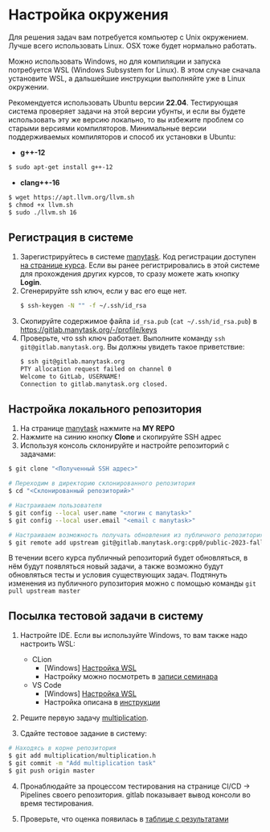 [manytask]: https://cpp0.manytask.org/
[на странице курса]: https://lk.yandexdataschool.ru/courses/2023-autumn/7.1176-obuchenie-iazyku-cpp-chast-1/
[таблице с результатами]: https://docs.google.com/spreadsheets/d/117-Ez41ShPmFsLHcJOdMNvaSCM5ejv932tXefCc4WXI

# Настройка окружения

Для решения задач вам потребуется компьютер с Unix окружением. Лучше всего использовать Linux.
OSX тоже будет нормально работать.

Можно использовать Windows, но для компиляции и запуска потребуется WSL (Windows Subsystem for Linux). В этом случае сначала установите WSL, а дальшейшие инструкции выполняйте уже в Linux окружении.

Рекомендуется использовать Ubuntu версии **22.04**. Тестирующая система проверяет задачи на этой
версии убунты, и если вы будете использовать эту же версию локально, то вы избежите
проблем со старыми версиями компиляторов.
Минимальные версии поддерживаемых компиляторов и способ их установки в Ubuntu:

- **g++-12**
```bash
$ sudo apt-get install g++-12
```
- **clang++-16**
```bash
$ wget https://apt.llvm.org/llvm.sh
$ chmod +x llvm.sh
$ sudo ./llvm.sh 16
```

## Регистрация в системе

1. Зарегистрируйтесь в системе [manytask]. Код регистрации доступен [на странице курса]. Если вы ранее регистрировались в этой системе для прохождения других курсов, то сразу можете жать кнопку **Login**.
2. Сгенерируйте ssh ключ, если у вас его еще нет.
   ```bash
   $ ssh-keygen -N "" -f ~/.ssh/id_rsa
   ```
3. Скопируйте содержимое файла `id_rsa.pub` (`cat ~/.ssh/id_rsa.pub`) в https://gitlab.manytask.org/-/profile/keys
4. Проверьте, что ssh ключ работает. Выполните команду `ssh git@gitlab.manytask.org`. Вы должны увидеть такое приветствие:
   ```bash
   $ ssh git@gitlab.manytask.org
   PTY allocation request failed on channel 0
   Welcome to GitLab, USERNAME!
   Connection to gitlab.manytask.org closed.
   ```

## Настройка локального репозитория
   1. На странице [manytask] нажмите на **MY REPO**
   2. Нажмите на синию кнопку **Clone** и скопируйте SSH адрес
   3. Используя консоль склонируйте и настройте репозиторий с задачами:
   ```bash
   $ git clone "<Полученный SSH адрес>"

   # Переходим в директорию склонированного репозитория
   $ cd "<Склонированный репозиторий>"

   # Настраиваем пользователя
   $ git config --local user.name "<логин с manytask>"
   $ git config --local user.email "<email с manytask>"

   # Настраиваем возможность получать обновления из публичного репозитория с задачами
   $ git remote add upstream git@gitlab.manytask.org:cpp0/public-2023-fall.git
   ```

   В течении всего курса публичный репозиторий будет обновляться, в нём будут появляться новый задачи, а также возможно будут обновляться тесты и условия существующих задач. Подтянуть изменения из публичного рупозитория можно с помощью команды `git pull upstream master`

## Посылка тестовой задачи в систему

1. Настройте IDE. Если вы используйте Windows, то вам также надо настроить WSL:
   * CLion
      - \[Windows\] [Настройка WSL](https://www.jetbrains.com/help/clion/how-to-use-wsl-development-environment-in-clion.html)
      - Настройку можно посмотреть в [записи семинара](https://disk.yandex.ru/i/8waWBV-L-FOKOw)
   * VS Code
      - \[Windows\] [Настройка WSL](https://code.visualstudio.com/docs/cpp/config-wsl)
      - Настройка описана в [инструкции](https://docs.google.com/document/d/1K0t05Bmqb3he3gW4ORQXfkVfFouS4FRT)

2. Решите первую задачу [multiplication](../multiplication).

3. Сдайте тестовое задание в систему:
```bash
# Находясь в корне репозитория
$ git add multiplication/multiplication.h
$ git commit -m "Add multiplication task"
$ git push origin master
```

4. Пронаблюдайте за процессом тестирования на странице CI/CD -> Pipelines своего репозитория. gitlab показывает вывод консоли во время тестирования.

5. Проверьте, что оценка появилась в [таблице с результатами]
